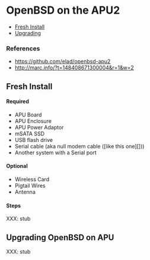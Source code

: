 # OpenBSD on the APU2

 - [Fresh Install](#fresh-install)
 - [Upgrading](#upgrading-openbsd-on-apu)

### References

 * https://github.com/elad/openbsd-apu2
 * http://marc.info/?t=148408671300004&r=1&w=2

## Fresh Install

#### Required

 * APU Board
 * APU Enclosure
 * APU Power Adaptor
 * mSATA SSD
 * USB flash drive
 * Serial cable (aka null modem cable ([like this one][]))
 * Another system with a Serial port

#### Optional

 * Wireless Card
 * Pigtail Wires
 * Antenna

#### Steps

XXX: stub

## Upgrading OpenBSD on APU

XXX: stub
